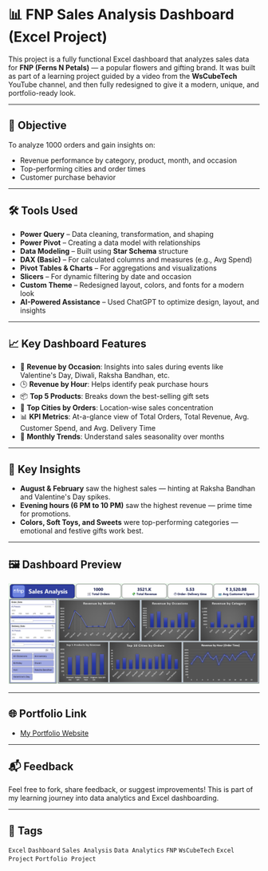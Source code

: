# 📊 FNP Sales Analysis Dashboard (Excel Project)

This project is a fully functional Excel dashboard that analyzes sales data for **FNP (Ferns N Petals)** — a popular flowers and gifting brand. It was built as part of a learning project guided by a video from the **WsCubeTech** YouTube channel, and then fully redesigned to give it a modern, unique, and portfolio-ready look.

---

## 🎯 Objective

To analyze 1000 orders and gain insights on:
- Revenue performance by category, product, month, and occasion
- Top-performing cities and order times
- Customer purchase behavior

---

## 🛠 Tools Used

- **Power Query** – Data cleaning, transformation, and shaping
- **Power Pivot** – Creating a data model with relationships
- **Data Modeling** – Built using **Star Schema** structure
- **DAX (Basic)** – For calculated columns and measures (e.g., Avg Spend)
- **Pivot Tables & Charts** – For aggregations and visualizations
- **Slicers** – For dynamic filtering by date and occasion
- **Custom Theme** – Redesigned layout, colors, and fonts for a modern look
- **AI-Powered Assistance** – Used ChatGPT to optimize design, layout, and insights

---

## 📈 Key Dashboard Features

- 🎉 **Revenue by Occasion**: Insights into sales during events like Valentine's Day, Diwali, Raksha Bandhan, etc.
- 🕒 **Revenue by Hour**: Helps identify peak purchase hours
- 📦 **Top 5 Products**: Breaks down the best-selling gift sets
- 📍 **Top Cities by Orders**: Location-wise sales concentration
- 📊 **KPI Metrics**: At-a-glance view of Total Orders, Total Revenue, Avg. Customer Spend, and Avg. Delivery Time
- 📅 **Monthly Trends**: Understand sales seasonality over months

---

## 📌 Key Insights

- **August & February** saw the highest sales — hinting at Raksha Bandhan and Valentine's Day spikes.
- **Evening hours (6 PM to 10 PM)** saw the highest revenue — prime time for promotions.
- **Colors, Soft Toys, and Sweets** were top-performing categories — emotional and festive gifts work best.

---

## 🖼 Dashboard Preview

![Dashboard Preview](/Project_Screenshot.png)

---

## 🌐 Portfolio Link

- [My Portfolio Website](https://codebasics.io/portfolio/Mohammed-Raza-Govani)

---

## 📬 Feedback

Feel free to fork, share feedback, or suggest improvements! This is part of my learning journey into data analytics and Excel dashboarding.

---

## 🔖 Tags

`Excel` `Dashboard` `Sales Analysis` `Data Analytics` `FNP` `WsCubeTech` `Excel Project` `Portfolio Project`

